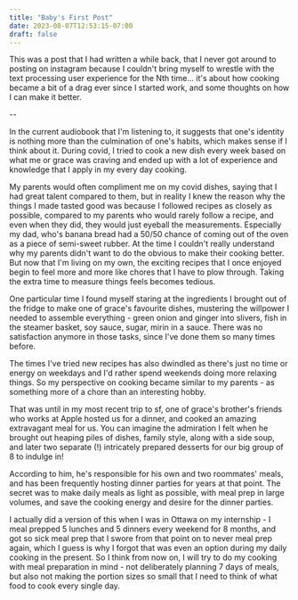 ```yaml
---
title: "Baby's First Post"
date: 2023-08-07T12:53:15-07:00
draft: false
---
```


This was a post that I had written a while back, that I never got around to posting on instagram because I couldn't bring myself to wrestle with the text processing user experience for the Nth time... it's about how cooking became a bit of a drag ever since I started work, and some thoughts on how I can make it better.

--

In the current audiobook that I'm listening to, it suggests that one's identity is nothing more than the culmination of one's habits, which makes sense if I think about it. During covid, I tried to cook a new dish every week based on what me or grace was craving and ended up with a lot of experience and knowledge that I apply in my every day cooking.

My parents would often compliment me on my covid dishes, saying that I had great talent compared to them, but in reality I knew the reason why the things I made tasted good was because I followed recipes as closely as possible, compared to my parents who would rarely follow a recipe, and even when they did, they would just eyeball the measurements. Especially my dad, who's banana bread had a 50/50 chance of coming out of the oven as a piece of semi-sweet rubber. At the time I couldn't really understand why my parents didn't want to do the obvious to make their cooking better. But now that I'm living on my own, the exciting recipes that I once enjoyed begin to feel more and more like chores that I have to plow through. Taking the extra time to measure things feels becomes tedious.

One particular time I found myself staring at the ingredients I brought out of the fridge to make one of grace's favourite dishes, mustering the willpower I needed to assemble everything - green onion and ginger into slivers, fish in the steamer basket, soy sauce, sugar, mirin in a sauce. There was no satisfaction anymore in those tasks, since I've done them so many times before.

The times I've tried new recipes has also dwindled as there's just no time or energy on weekdays and I'd rather spend weekends doing more relaxing things. So my perspective on cooking became similar to my parents - as something more of a chore than an interesting hobby.

That was until in my most recent trip to sf, one of grace's brother's friends who works at Apple hosted us for a dinner, and cooked an amazing extravagant meal for us. You can imagine the admiration I felt when he brought out heaping piles of dishes, family style, along with a side soup, and later two separate (!) intricately prepared desserts for our big group of 8 to indulge in!

According to him, he's responsible for his own and two roommates' meals, and has been frequently hosting dinner parties for years at that point. The secret was to make daily meals as light as possible, with meal prep in large volumes, and save the cooking energy and desire for the dinner parties.

I actually did a version of this when I was in Ottawa on my internship - I meal prepped 5 lunches and 5 dinners every weekend for 8 months, and got so sick meal prep that I swore from that point on to never meal prep again, which I guess is why I forgot that was even an option during my daily cooking in the present. So I think from now on, I will try to do my cooking with meal preparation in mind - not deliberately planning 7 days of meals, but also not making the portion sizes so small that I need to think of what food to cook every single day.
